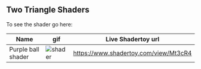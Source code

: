 ## Two Triangle Shaders

To see the shader go here:  



| Name | gif | Live Shadertoy url |
| --- | --- | --- |
| Purple ball shader | ![shader](https://i.imgur.com/dMDTsXG.gif) | https://www.shadertoy.com/view/Mt3cR4 |


